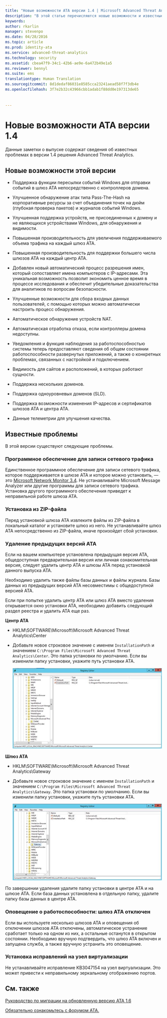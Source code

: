 ```yaml
---
title: "Новые возможности ATA версии 1.4 | Microsoft Advanced Threat Analytics"
description: "В этой статье перечисляются новые возможности и известные проблемы ATA версии 1.4"
keywords: 
author: rkarlin
manager: stevenpo
ms.date: 04/28/2016
ms.topic: article
ms.prod: identity-ata
ms.service: advanced-threat-analytics
ms.technology: security
ms.assetid: cbea47f9-34c1-42b6-ae9e-6a472b49e1a5
ms.reviewer: bennyl
ms.suite: ems
translationtype: Human Translation
ms.sourcegitcommit: 8d1dedaf86031e8585cca23241aead58f7f3db4e
ms.openlocfilehash: 3f7e2b32c43966cbb1adab1f88dd0e197313de65


---
```


# Новые возможности ATA версии 1.4
Данные заметки о выпуске содержат сведения об известных проблемах в версии 1.4 решения Advanced Threat Analytics.

## Новые возможности этой версии

-   Поддержка функции пересылки событий Windows для отправки событий в шлюз ATA непосредственно с контроллеров домена.

-   Улучшенное обнаружение атак типа Pass-The-Hash на корпоративные ресурсы за счет объединения точек на дюйм (глубокая проверка пакетов) и журналов событий Windows.

-   Улучшенная поддержка устройств, не присоединенных к домену и не являющихся устройствами Windows, для обнаружения и видимости.

-   Повышенная производительность для увеличения поддерживаемого объема трафика на каждый шлюз ATA.

-   Повышенная производительность для поддержки большего числа шлюзов ATA на каждый центр АТА.

-   Добавлен новый автоматический процесс разрешения имен, который сопоставляет имена компьютеров с IP-адресами. Эта уникальная возможность позволит экономить ценное время в процессе исследования и обеспечит убедительные доказательства для аналитиков по вопросам безопасности.

-   Улучшенные возможности для сбора входных данных пользователей, с помощью которых можно автоматически настроить процесс обнаружения.

-   Автоматическое обнаружение устройств NAT.

-   Автоматическая отработка отказа, если контроллеры домена недоступны.

-   Уведомления и функция наблюдения за работоспособностью системы теперь предоставляют сведения об общем состоянии работоспособности развернутых приложений, а также о конкретных проблемах, связанных с настройкой и подключением.

-   Видимость для сайтов и расположений, в которых работают сущности.

-   Поддержка нескольких доменов.

-   Поддержка одноуровневых доменов (SLD).

-   Поддержка возможности изменения IP-адресов и сертификатов шлюзов ATA и центра ATA.

-   Данные телеметрии для улучшения качества.

## Известные проблемы
В этой версии существуют следующие проблемы.

### Программное обеспечение для записи сетевого трафика
Единственное программное обеспечение для записи сетевого трафика, которое поддерживается в шлюзе ATA и которое можно установить, — это [Microsoft Network Monitor 3.4](http://www.microsoft.com/download/details.aspx?id=4865). Не устанавливайте Microsoft Message Analyzer или другие программы для записи сетевого трафика. Установка другого программного обеспечения приведет к неправильной работе шлюза ATA.

### Установка из ZIP-файла
Перед установкой шлюза ATA извлеките файлы из ZIP-файла в локальный каталог и установите шлюз из него. Не устанавливайте шлюз ATA непосредственно из ZIP-файла, иначе произойдет сбой установки.

### Удаление предыдущих версий АТА
Если на вашем компьютере установлена предыдущая версия АТА, общедоступная предварительная версия или личная ознакомительная версия, следует удалить центр АТА и шлюзы АТА перед установкой данного выпуска АТА.

Необходимо удалить также файлы базы данных и файлы журнала. Базы данных из предыдущих версий ATA несовместимы с общедоступной версией ATA.

Если при попытке удалить центр ATA или шлюз ATA вместо удаления открывается окно установки ATA, необходимо добавить следующий раздел реестра и удалить ATA еще раз.

**Центр АТА**

-   HKLM\SOFTWARE\Microsoft\Microsoft Advanced Threat Analytics\Center

-   Добавьте новое строковое значение с именем `InstallationPath` и значением `C:\Program Files\Microsoft Advanced Threat Analytics\Center`. Это папка установки по умолчанию. Если вы изменили папку установки, укажите путь установки ATA.

    ![Редактор реестра для пути установки центра ATA](media/ATA-uninstall-center-bug.jpg)

**Шлюз ATA**

-   HKLM\SOFTWARE\Microsoft\Microsoft Advanced Threat Analytics\Gateway

-   Добавьте новое строковое значение с именем `InstallationPath` и значением `C:\Program Files\Microsoft Advanced Threat Analytics\Gateway`. Это папка установки по умолчанию.  Если вы изменили папку установки, укажите путь установки ATA.

    ![Редактор реестра для пути установки шлюза ATA](media/ATA-GW-uninstall-bug.jpg)

По завершении удаления удалите папку установки в центре ATA и на шлюзе ATA.  Если база данных установлена в отдельную папку, удалите папку базы данных в центре ATA.

### Оповещение о работоспособности: шлюз ATA отключен
Если вы используете несколько шлюзов ATA и оповещения об отключении шлюзов ATA отключены, автоматическое устранение сработает только на одном из них, а остальные останутся в открытом состоянии. Необходимо вручную подтвердить, что шлюз ATA включен и запущена служба, а также вручную устранить это оповещение.

### Установка исправлений на узел виртуализации
Не устанавливайте исправление KB3047154 на узел виртуализации. Это может привести к неправильному зеркальному отображению портов.

## См. также

[Руководство по миграции на обновленную версию ATA 1.6](ata-update-1.6-migration-guide.md)

[Обязательно ознакомьтесь с форумом ATA.](https://social.technet.microsoft.com/Forums/security/home?forum=mata)


<!--HONumber=Jun16_HO4-->


